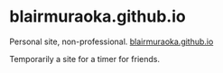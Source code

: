 # blairmuraoka.github.io

Personal site, non-professional.
<a target="_blank" href="https://blairmuraoka.github.io/">blairmuraoka.github.io</a>

Temporarily a site for a timer for friends.


